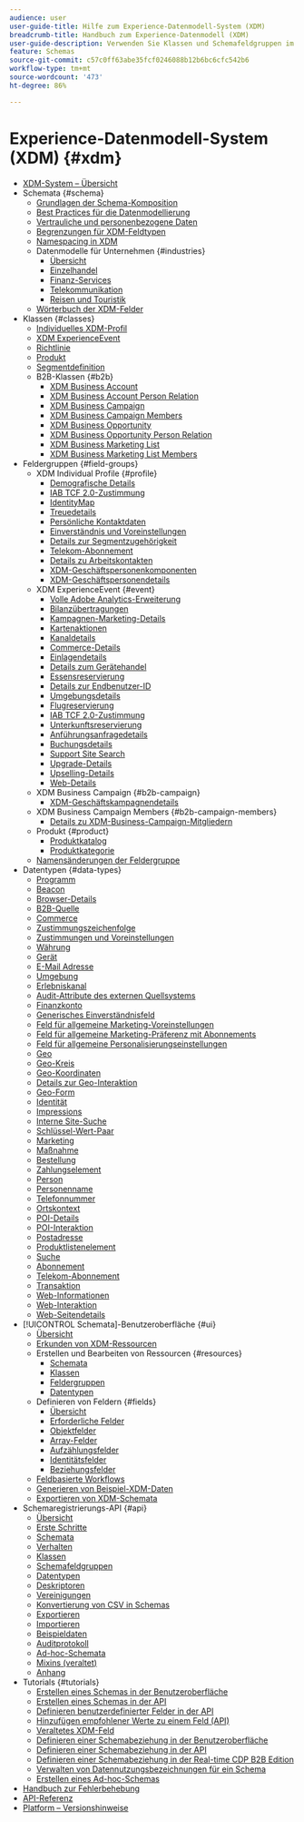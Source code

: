 ```yaml
---
audience: user
user-guide-title: Hilfe zum Experience-Datenmodell-System (XDM)
breadcrumb-title: Handbuch zum Experience-Datenmodell (XDM)
user-guide-description: Verwenden Sie Klassen und Schemafeldgruppen im Experience-Datenmodell (XDM), um Erlebnisdaten zu standardisieren.
feature: Schemas
source-git-commit: c57c0ff63abe35fcf0246088b12b6bc6cfc542b6
workflow-type: tm+mt
source-wordcount: '473'
ht-degree: 86%

---
```



# Experience-Datenmodell-System (XDM) {#xdm}

* [XDM-System – Übersicht](home.md)
* Schemata {#schema}
   * [Grundlagen der Schema-Komposition](schema/composition.md)
   * [Best Practices für die Datenmodellierung](schema/best-practices.md)
   * [Vertrauliche und personenbezogene Daten](./schema/sensitive-and-personal-data.md)
   * [Begrenzungen für XDM-Feldtypen](schema/field-constraints.md)
   * [Namespacing in XDM](./schema/namespaces.md)
   * Datenmodelle für Unternehmen {#industries}
      * [Übersicht](./schema/industries/overview.md)
      * [Einzelhandel](./schema/industries/retail.md)
      * [Finanz-Services](./schema/industries/financial.md)
      * [Telekommunikation](./schema/industries/telecom.md)
      * [Reisen und Touristik](./schema/industries/travel-hospitality.md)
   * [Wörterbuch der XDM-Felder](schema/field-dictionary.md)
* Klassen {#classes}
   * [Individuelles XDM-Profil](./classes/individual-profile.md)
   * [XDM ExperienceEvent](./classes/experienceevent.md)
   * [Richtlinie](./classes/policy.md)
   * [Produkt](./classes/product.md)
   * [Segmentdefinition](./classes/segment-definition.md)
   * B2B-Klassen {#b2b}
      * [XDM Business Account](./classes/b2b/business-account.md)
      * [XDM Business Account Person Relation](./classes/b2b/business-account-person-relation.md)
      * [XDM Business Campaign](./classes/b2b/business-campaign.md)
      * [XDM Business Campaign Members](./classes/b2b/business-campaign-members.md)
      * [XDM Business Opportunity](./classes/b2b/business-opportunity.md)
      * [XDM Business Opportunity Person Relation](./classes/b2b/business-opportunity-person-relation.md)
      * [XDM Business Marketing List](./classes/b2b/business-marketing-list.md)
      * [XDM Business Marketing List Members](./classes/b2b/business-marketing-list-members.md)
* Feldergruppen {#field-groups}
   * XDM Individual Profile {#profile}
      * [Demografische Details](./field-groups/profile/demographic-details.md)
      * [IAB TCF 2.0-Zustimmung](./field-groups/profile/iab.md)
      * [IdentityMap](./field-groups/profile/identitymap.md)
      * [Treuedetails](./field-groups/profile/loyalty-details.md)
      * [Persönliche Kontaktdaten](./field-groups/profile/personal-contact-details.md)
      * [Einverständnis und Voreinstellungen](./field-groups/profile/consents.md)
      * [Details zur Segmentzugehörigkeit](./field-groups/profile/segmentation.md)
      * [Telekom-Abonnement](./field-groups/profile/telecom-subscription.md)
      * [Details zu Arbeitskontakten](./field-groups/profile/work-contact-details.md)
      * [XDM-Geschäftspersonenkomponenten](./field-groups/profile/business-person-components.md)
      * [XDM-Geschäftspersonendetails](./field-groups/profile/business-person-details.md)
   * XDM ExperienceEvent {#event}
      * [Volle Adobe Analytics-Erweiterung](./field-groups/event/analytics-full-extension.md)
      * [Bilanzübertragungen](./field-groups/event/balance-transfers.md)
      * [Kampagnen-Marketing-Details](./field-groups/event/campaign-marketing-details.md)
      * [Kartenaktionen](./field-groups/event/card-actions.md)
      * [Kanaldetails](./field-groups/event/channel-details.md)
      * [Commerce-Details](./field-groups/event/commerce-details.md)
      * [Einlagendetails](./field-groups/event/deposit-details.md)
      * [Details zum Gerätehandel](./field-groups/event/device-trade-in-details.md)
      * [Essensreservierung](./field-groups/event/dining-reservation.md)
      * [Details zur Endbenutzer-ID](./field-groups/event/enduserids.md)
      * [Umgebungsdetails](./field-groups/event/environment-details.md)
      * [Flugreservierung](./field-groups/event/flight-reservation.md)
      * [IAB TCF 2.0-Zustimmung](./field-groups/event/iab.md)
      * [Unterkunftsreservierung](./field-groups/event/lodging-reservation.md)
      * [Anführungsanfragedetails](./field-groups/event/quote-request-details.md)
      * [Buchungsdetails](./field-groups/event/reservation-details.md)
      * [Support Site Search](./field-groups/event/support-site-search.md)
      * [Upgrade-Details](./field-groups/event/upgrade-details.md)
      * [Upselling-Details](./field-groups/event/upsell-details.md)
      * [Web-Details](./field-groups/event/web-details.md)
   * XDM Business Campaign {#b2b-campaign}
      * [XDM-Geschäftskampagnendetails](./field-groups/b2b-campaign/details.md)
   * XDM Business Campaign Members {#b2b-campaign-members}
      * [Details zu XDM-Business-Campaign-Mitgliedern](./field-groups/b2b-campaign-members/details.md)
   * Produkt {#product}
      * [Produktkatalog](./field-groups/product/product-catalog.md)
      * [Produktkategorie](./field-groups/product/product-category.md)
   * [Namensänderungen der Feldergruppe](./field-groups/name-updates.md)
* Datentypen {#data-types}
   * [Programm](./data-types/application.md)
   * [Beacon](./data-types/beacon.md)
   * [Browser-Details](./data-types/browser-details.md)
   * [B2B-Quelle](./data-types/b2b-source.md)
   * [Commerce](./data-types/commerce.md)
   * [Zustimmungszeichenfolge](./data-types/consent-string.md)
   * [Zustimmungen und Voreinstellungen](./data-types/consents.md)
   * [Währung](./data-types/currency.md)
   * [Gerät](./data-types/device.md)
   * [E-Mail Adresse](./data-types/email-address.md)
   * [Umgebung](./data-types/environment.md)
   * [Erlebniskanal](./data-types/experience-channel.md)
   * [Audit-Attribute des externen Quellsystems](./data-types/external-source-system-audit-attributes.md)
   * [Finanzkonto](./data-types/financial-account.md)
   * [Generisches Einverständnisfeld](./data-types/consent-field.md)
   * [Feld für allgemeine Marketing-Voreinstellungen](./data-types/marketing-field.md)
   * [Feld für allgemeine Marketing-Präferenz mit Abonnements](./data-types/marketing-field-subscriptions.md)
   * [Feld für allgemeine Personalisierungseinstellungen](./data-types/personalization-field.md)
   * [Geo](./data-types/geo.md)
   * [Geo-Kreis](./data-types/geo-circle.md)
   * [Geo-Koordinaten](./data-types/geo-coordinates.md)
   * [Details zur Geo-Interaktion](./data-types/geo-interaction-details.md)
   * [Geo-Form](./data-types/geo-shape.md)
   * [Identität](./data-types/identity.md)
   * [Impressions](./data-types/impressions.md)
   * [Interne Site-Suche](./data-types/internal-site-search.md)
   * [Schlüssel-Wert-Paar](./data-types/key-value-pair.md)
   * [Marketing](./data-types/marketing.md)
   * [Maßnahme](./data-types/measure.md)
   * [Bestellung](./data-types/order.md)
   * [Zahlungselement](./data-types/payment-item.md)
   * [Person](./data-types/person.md)
   * [Personenname](./data-types/person-name.md)
   * [Telefonnummer](./data-types/phone-number.md)
   * [Ortskontext](./data-types/place-context.md)
   * [POI-Details](./data-types/poi-details.md)
   * [POI-Interaktion](./data-types/poi-interaction.md)
   * [Postadresse](./data-types/postal-address.md)
   * [Produktlistenelement](./data-types/product-list-item.md)
   * [Suche](./data-types/search.md)
   * [Abonnement](./data-types/subscription.md)
   * [Telekom-Abonnement](./data-types/telecom-subscription.md)
   * [Transaktion](./data-types/transaction.md)
   * [Web-Informationen](./data-types/web-information.md)
   * [Web-Interaktion](./data-types/web-interaction.md)
   * [Web-Seitendetails](./data-types/webpage-details.md)
* [!UICONTROL Schemata]-Benutzeroberfläche {#ui}
   * [Übersicht](./ui/overview.md)
   * [Erkunden von XDM-Ressourcen](./ui/explore.md)
   * Erstellen und Bearbeiten von Ressourcen {#resources}
      * [Schemata](./ui/resources/schemas.md)
      * [Klassen](./ui/resources/classes.md)
      * [Feldergruppen](./ui/resources/field-groups.md)
      * [Datentypen](./ui/resources/data-types.md)
   * Definieren von Feldern {#fields}
      * [Übersicht](./ui/fields/overview.md)
      * [Erforderliche Felder](./ui/fields/required.md)
      * [Objektfelder](./ui/fields/object.md)
      * [Array-Felder](./ui/fields/array.md)
      * [Aufzählungsfelder](./ui/fields/enum.md)
      * [Identitätsfelder](./ui/fields/identity.md)
      * [Beziehungsfelder](./ui/fields/relationship.md)
   * [Feldbasierte Workflows](./ui/field-based-workflows.md)
   * [Generieren von Beispiel-XDM-Daten](./ui/sample.md)
   * [Exportieren von XDM-Schemata](./ui/export.md)
* Schemaregistrierungs-API {#api}
   * [Übersicht](api/overview.md)
   * [Erste Schritte](api/getting-started.md)
   * [Schemata](api/schemas.md)
   * [Verhalten](api/behaviors.md)
   * [Klassen](api/classes.md)
   * [Schemafeldgruppen](api/field-groups.md)
   * [Datentypen](api/data-types.md)
   * [Deskriptoren](api/descriptors.md)
   * [Vereinigungen](api/unions.md)
   * [Konvertierung von CSV in Schemas](api/csv-to-schema.md)
   * [Exportieren](api/export.md)
   * [Importieren](api/import.md)
   * [Beispieldaten](api/sample-data.md)
   * [Auditprotokoll](api/audit-log.md)
   * [Ad-hoc-Schemata](api/ad-hoc.md)
   * [Mixins (veraltet)](api/mixins.md)
   * [Anhang](api/appendix.md)
* Tutorials {#tutorials}
   * [Erstellen eines Schemas in der Benutzeroberfläche](tutorials/create-schema-ui.md)
   * [Erstellen eines Schemas in der API](tutorials/create-schema-api.md)
   * [Definieren benutzerdefinierter Felder in der API](./tutorials/custom-fields-api.md)
   * [Hinzufügen empfohlener Werte zu einem Feld (API)](tutorials/suggested-values.md)
   * [Veraltetes XDM-Feld](tutorials/field-deprecation.md)
   * [Definieren einer Schemabeziehung in der Benutzeroberfläche](tutorials/relationship-ui.md)
   * [Definieren einer Schemabeziehung in der API](tutorials/relationship-api.md)
   * [Definieren einer Schemabeziehung in der Real-time CDP B2B Edition](tutorials/relationship-b2b.md)
   * [Verwalten von Datennutzungsbezeichnungen für ein Schema](tutorials/labels.md)
   * [Erstellen eines Ad-hoc-Schemas](tutorials/ad-hoc.md)
* [Handbuch zur Fehlerbehebung](troubleshooting-guide.md)
* [API-Referenz](https://www.adobe.io/experience-platform-apis/references/schema-registry/)
* [Platform – Versionshinweise](https://experienceleague.adobe.com/docs/experience-platform/release-notes/latest.html?lang=de)